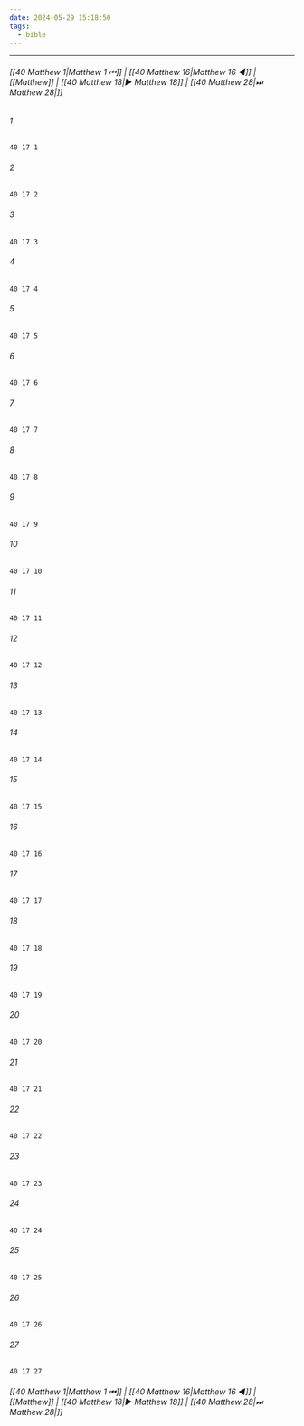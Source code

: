 ```yaml
---
date: 2024-05-29 15:18:50
tags:
  - bible
---
```

___

###### [[40 Matthew 1|Matthew 1 ⏮]] | [[40 Matthew 16|Matthew 16 ◀]] | [[Matthew]] | [[40 Matthew 18|▶ Matthew 18]] | [[40 Matthew 28|⏭ Matthew 28|]]

###### 1
``` verse
40 17 1 
```
###### 2
``` verse
40 17 2 
```
###### 3
``` verse
40 17 3 
```
###### 4
``` verse
40 17 4 
```
###### 5
``` verse
40 17 5 
```
###### 6
``` verse
40 17 6 
```
###### 7
``` verse
40 17 7 
```
###### 8
``` verse
40 17 8 
```
###### 9
``` verse
40 17 9 
```
###### 10
``` verse
40 17 10 
```
###### 11
``` verse
40 17 11 
```
###### 12
``` verse
40 17 12 
```
###### 13
``` verse
40 17 13 
```
###### 14
``` verse
40 17 14 
```
###### 15
``` verse
40 17 15 
```
###### 16
``` verse
40 17 16 
```
###### 17
``` verse
40 17 17 
```
###### 18
``` verse
40 17 18 
```
###### 19
``` verse
40 17 19 
```
###### 20
``` verse
40 17 20 
```
###### 21
``` verse
40 17 21 
```
###### 22
``` verse
40 17 22 
```
###### 23
``` verse
40 17 23 
```
###### 24
``` verse
40 17 24 
```
###### 25
``` verse
40 17 25 
```
###### 26
``` verse
40 17 26 
```
###### 27
``` verse
40 17 27 
```

###### [[40 Matthew 1|Matthew 1 ⏮]] | [[40 Matthew 16|Matthew 16 ◀]] | [[Matthew]] | [[40 Matthew 18|▶ Matthew 18]] | [[40 Matthew 28|⏭ Matthew 28|]]

